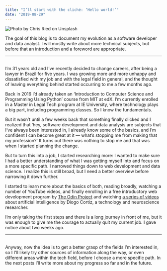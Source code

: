 ```yaml
---
title: "I’ll start with the cliché: ‘Hello world!’"
date: "2019-08-29"
---
```


![Photo by [Chris Ried](https://unsplash.com/@cdr6934?utm_source=medium&utm_medium=referral) on [Unsplash](https://unsplash.com?utm_source=medium&utm_medium=referral)](https://cdn-images-1.medium.com/max/12032/0*gBBmE6UhqmCNCOEr)

The goal of this blog is to document my evolution as a software developer and data analyst. I will mostly write about more technical subjects, but before that an introduction and a foreword are appropriate.

---

\
I’m 31 years old and I’ve recently decided to change careers, after being a lawyer in Brazil for five years. I was growing more and more unhappy and dissatisfied with my job and with the legal field in general, and the thought of leaving everything behind started occurring to me a few months ago.

Back in 2016 I’d already taken an ‘Introduction to Computer Science and Programming Using Python’ course from MIT at edX. I’m currently enrolled in a Master in Legal Tech program at IE University, where technology plays a big part, including programming classes. So I know the fundamentals.

But it wasn’t until a few weeks back that something finally clicked and I realized that ‘hey, software development and data analysis are subjects that I’ve always been interested in, I already know some of the basics, and I’m confident I can become great at it — what’s stopping me from making that my profession?’ It turns out there was nothing to stop me and that was when I started planning the change.

But to turn this into a job, I started researching more: I wanted to make sure I had a better understanding of what I was getting myself into and focus on a more specific path. I narrowed things down to web development and data science. I realize this is still broad, but I need a better overview before narrowing it down further.

I started to learn more about the basics of both, reading broadly, watching a number of YouTube videos, and finally enrolling in a free introductory web development program by [The Odin Project](https://www.theodinproject.com) and watching [a series of videos](https://www.youtube.com/channel/UC5MXrSUoLW0JRd2j7q1ef7Q) about artificial intelligence by Diogo Cortiz, a technology and neuroscience researcher.

I’m only taking the first steps and there is a long journey in front of me, but it was enough to give me the courage to actually quit my current job. I gave notice about two weeks ago.

---

\
Anyway, now the idea is to get a better grasp of the fields I’m interested in, so I I'll likely try other sources of information along the way, or even different areas within the tech field, before I choose a more specific path. In the next posts I’ll write more about my progress so far and in the future.
